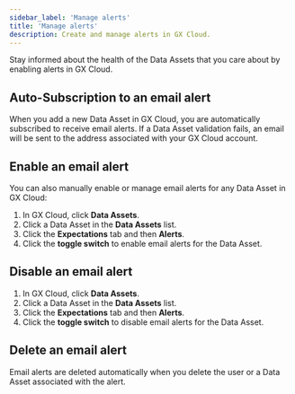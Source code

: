 ```yaml
---
sidebar_label: 'Manage alerts'
title: 'Manage alerts'
description: Create and manage alerts in GX Cloud.
---
```


Stay informed about the health of the Data Assets that you care about by enabling alerts in GX Cloud. 

## Auto-Subscription to an email alert

When you add a new Data Asset in GX Cloud, you are automatically subscribed to receive email alerts. If a Data Asset validation fails, an email will be sent to the address associated with your GX Cloud account.


## Enable an email alert

You can also manually enable or manage email alerts for any Data Asset in GX Cloud:

1. In GX Cloud, click **Data Assets**.
2. Click a Data Asset in the **Data Assets** list.
3. Click the **Expectations** tab and then **Alerts**.
4. Click the **toggle switch** to enable email alerts for the Data Asset.

## Disable an email alert

1. In GX Cloud, click **Data Assets**.
2. Click a Data Asset in the **Data Assets** list.
3. Click the **Expectations** tab and then **Alerts**.
4. Click the **toggle switch** to disable email alerts for the Data Asset.

## Delete an email alert

Email alerts are deleted automatically when you delete the user or a Data Asset associated with the alert.